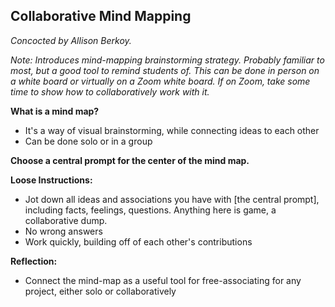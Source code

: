 ## Collaborative Mind Mapping

_Concocted by Allison Berkoy._

_Note: Introduces mind-mapping brainstorming strategy. Probably familiar to most, but a good tool to remind students of. This can be done in person on a white board or virtually on a Zoom white board. If on Zoom, take some time to show how to collaboratively work with it._

**What is a mind map?**
* It's a way of visual brainstorming, while connecting ideas to each other
* Can be done solo or in a group

**Choose a central prompt for the center of the mind map.**

**Loose Instructions:**
* Jot down all ideas and associations you have with [the central prompt], including facts, feelings, questions. Anything here is game, a collaborative dump.
* No wrong answers
* Work quickly, building off of each other's contributions

**Reflection:**
* Connect the mind-map as a useful tool for free-associating for any project, either solo or collaboratively

